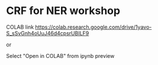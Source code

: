 # CRF for NER workshop

COLAB link https://colab.research.google.com/drive/1yavo-S_sSvGnh4oUuJ46d4cpsrUBILF9

or

Select "Open in COLAB" from ipynb preview
